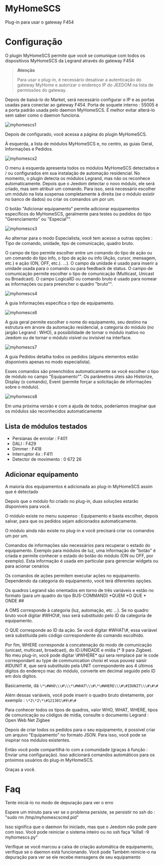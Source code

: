 # MyHomeSCS 

Plug-in para usar o gateway F454

# Configuração 

O plugin MyHomeSCS permite que você se comunique com todos os dispositivos MyHomeSCS da Legrand através do gateway F454

>**Atenção**
>
>Para usar o plug-in, é necessário desativar a autenticação do gateway MyHome e autorizar o endereço IP do JEEDOM na lista de permissões do gateway.

Depois de baixá-lo do Market, será necessário configurar o IP e as portas usadas para conectar ao gateway F454. Porta de soquete interno : 55005 é a porta padrão usada pelo daemon MyHomeSCS. É melhor evitar alterá-lo sem saber como o daemon funciona.

![myhomescs1](../images/myhomescs1.png)

Depois de configurado, você acessa a página do plugin MyHomeSCS.

À esquerda, a lista de módulos MyHomeSCS e, no centro, as guias Geral, Informações e Pedidos.

![myhomescs2](../images/myhomescs2.png)

O menu à esquerda apresenta todos os módulos MyHomeSCS detectados e / ou configurados em sua instalação de automação residencial. No momento, o plugin detecta os módulos Legrand, mas não os reconhece automaticamente. Depois que o Jeedom detectar o novo módulo, ele será criado, mas sem atribuir um comando. Para isso, será necessário escolher um módulo na lista suspensa completamente à direita (se o módulo existir no banco de dados) ou criar os comandos um por um.

O botão "Adicionar equipamento" permite adicionar equipamentos específicos do MyHomeSCS, geralmente para testes ou pedidos do tipo "Gerenciamento" ou "Especial"".

![myhomescs3](../images/myhomescs3.png)

Ao alternar para o modo Especialista, você tem acesso a outras opções : Tipo de comando, unidade, tipo de comunicação, quadro bruto.

O campo de tipo permite escolher entre um comando do tipo de ação ou um comando do tipo info, o tipo de ação ou info (Ação, cursor, mensagem, etc.) e ação (ON, OFF, etc.). ...). O campo da unidade é usado para inserir a unidade usada para o comando ou para feedback de status. O campo de comunicação permite escolher o tipo de comunicação (Multicast, Unicast ou Broadcast). O campo LogicalID ou comando bruto é usado para nomear as informações ou para preencher o quadro "bruto"".

![myhomescs4](../images/myhomescs4.png)

A guia Informações especifica o tipo de equipamento.

![myhomescs6](../images/myhomescs6.png)

A guia geral permite escolher o nome do equipamento, seu destino na estrutura em árvore da automação residencial, a categoria do módulo (no jargão Legrand : WHO), a possibilidade de tornar o módulo inativo no Jeedom ou de tornar o módulo visível ou invisível na interface.

![myhomescs7](../images/myhomescs7.png)

A guia Pedidos detalha todos os pedidos (alguns elementos estão disponíveis apenas no modo especialista).

Esses comandos são preenchidos automaticamente se você escolher o tipo de módulo no campo "Equipamento"". Os parâmetros úteis são Historize, Display (o comando), Event (permite forçar a solicitação de informações sobre o módulo).

![myhomescs8](../images/myhomescs8.png)

Em uma próxima versão e com a ajuda de todos, poderíamos imaginar que os módulos são reconhecidos automaticamente

## Lista de módulos testados 

- Persianas de enrolar : F401
- DALI : F429
- Dimmer : F418
- Interruptor 4x : F411
- Detector de movimento : 0 672 26

## Adicionar equipamento 

A maioria dos equipamentos é adicionada ao plug-in MyHomeSCS assim que é detectado

Depois que o módulo foi criado no plug-in, duas soluções estarão disponíveis para você.

O módulo existe no menu suspenso : Equipamento e basta escolher, depois salvar, para que os pedidos sejam adicionados automaticamente.

O módulo ainda não existe no plug-in e você precisará criar os comandos um por um.

Comandos de informações são necessários para recuperar o estado do equipamento. Exemplo para módulos de luz, uma informação de "botão" é criada e permite conhecer o estado do botão do módulo (ON ou OFF, por exemplo). Esta informação é usada em particular para gerenciar widgets ou para acionar cenários

Os comandos de ações permitem executar ações no equipamento. Dependendo da categoria do equipamento, você terá diferentes opções.

Os quadros Legrand são orientados em torno de três variáveis e estão no formato (para um quadro do tipo BUS-COMMAND) \*QUEM \*O QUE \* ONDE \#\#

A OMS corresponde à categoria (luz, automação, etc ...). Se no quadro bruto você digitar \#WHO\\\#, isso será substituído pelo ID da categoria de equipamento.

O QUE corresponde ao ID da ação. Se você digitar \#WHAT\\\#, essa variável será substituída pelo código correspondente do comando escolhido.

Por fim, WHERE corresponde à concatenação do modo de comunicação (unicast, multicast, broadcast), do ID.UNIDADE e mídia (* 9 para Zigbee). No meu plug-in, você pode digitar \\\#WHERE* qui sera remplacé par le code correspondant au type de communication choisi et vous pouvez saisir \#IDUNIT \#, que será substituído pela UNIT correspondente aos 4 últimos dígitos do endereço mac do módulo, converte em decimal seguido pelo ID em dois dígitos.

Basicamente, dá ``\*\#WHO\\\#\\\*\#WHAT\\\#\*\#WHERE\\\#\#IDUNIT\\\#\#\#``

Além dessas variáveis, você pode inserir o quadro bruto diretamente, por exemplo : ``\*2\*2\*\#121301\#9\#\#``

Para conhecer todos os tipos de quadros, valor WHO, WHAT, WHERE, tipos de comunicação ou códigos de mídia, consulte o documento Legrand : Open Web Net Zigbee

Depois de criar todos os pedidos para o seu equipamento, é possível criar um arquivo "Equipamento" no formato JSON. Para isso, você pode se inspirar nos módulos existentes.

Então você pode compartilhá-lo com a comunidade (graças à função : Enviar uma configuração). Isso adicionará comandos automáticos para os próximos usuários do plug-in MyHomeSCS.

Graças a você.

# Faq 

Tente iniciá-lo no modo de depuração para ver o erro

Espere um minuto para ver se o problema persiste, se persistir
no ssh do : "sudo rm /tmp/myhomescscmd.pid"

Isso significa que o daemon foi iniciado, mas que o Jeedom não pode
pare com isso. Você pode reiniciar o sistema inteiro ou no ssh
faça "killall -9 myhomescs.py"

Verifique se você marcou a caixa de criação automática de
equipamento, verifique se o daemon está funcionando. Você pode
Também reinicie-o na depuração para ver se ele recebe mensagens de
seu equipamento
